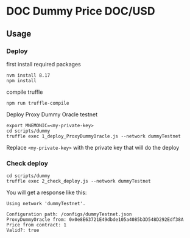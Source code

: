 # DOC Dummy Price DOC/USD

## Usage

### Deploy

first install required packages

```
nvm install 8.17
npm install
```

compile truffle

```
npm run truffle-compile
```


Deploy Proxy Dummy Oracle testnet

```
export MNEMONIC=<my-private-key>
cd scripts/dummy
truffle exec 1_deploy_ProxyDummyOracle.js --network dummyTestnet
```

Replace `<my-private-key>` with the private key that will do the deploy

### Check deploy

```
cd scripts/dummy
truffle exec 2_check_deploy.js --network dummyTestnet
```

You will get a response like this:

```
Using network 'dummyTestnet'.

Configuration path: /configs/dummyTestnet.json
ProxyDummyOracle from: 0x0e8E63721E49dbde105a4085b3D548D292Edf38A
Price from contract: 1
Valid?: true
```

